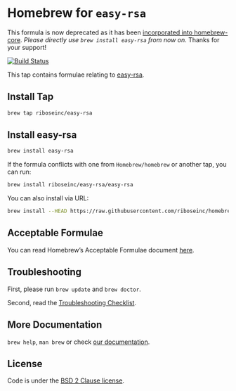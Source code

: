 # Homebrew for `easy-rsa`

This formula is now deprecated as it has been [incorporated into homebrew-core](https://github.com/Homebrew/homebrew-core/pull/64219).
*Please directly use `brew install easy-rsa` from now on*.
Thanks for your support!

[![Build Status](https://travis-ci.org/riboseinc/homebrew-easy-rsa.svg?branch=master)](https://travis-ci.org/riboseinc/homebrew-easy-rsa)

This tap contains formulae relating to [easy-rsa](https://github.com/OpenVPN/easy-rsa).

## Install Tap

``` sh
brew tap riboseinc/easy-rsa
```

## Install easy-rsa

``` sh
brew install easy-rsa
```

If the formula conflicts with one from `Homebrew/homebrew` or another
tap, you can run:

``` sh
brew install riboseinc/easy-rsa/easy-rsa
```

You can also install via URL:

``` sh
brew install --HEAD https://raw.githubusercontent.com/riboseinc/homebrew-easy-rsa/master/Formula/easy-rsa.rb
```


## Acceptable Formulae

You can read Homebrew’s Acceptable Formulae document [here](https://github.com/Homebrew/brew/blob/master/docs/Acceptable-Formulae.md).

## Troubleshooting

First, please run `brew update` and `brew doctor`.

Second, read the [Troubleshooting Checklist](https://github.com/Homebrew/brew/blob/master/docs/Troubleshooting.md#troubleshooting).

## More Documentation

`brew help`, `man brew` or check [our documentation](https://github.com/Homebrew/brew/tree/master/docs#readme).

## License

Code is under the [BSD 2 Clause license](https://github.com/Homebrew/brew/tree/master/LICENSE.txt).
